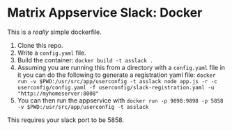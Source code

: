 # Matrix Appservice Slack: Docker

This is a *really* simple dockerfile.


1. Clone this repo.
1. Write a `config.yaml` file.
1. Build the container: `docker build -t asslack .`
1. Assuming you are running this from a directory with a `config.yaml` file in it you can do the following to generate a registration yaml file: `docker run -v $PWD:/usr/src/app/userconfig -t asslack node app.js -r -c userconfig/config.yaml -f userconfig/slack-registration.yaml -u "http://myhomeserver:8008"`
1. You can then run the appservice with `docker run -p 9898:9898 -p 5858 -v $PWD:/usr/src/app/userconfig -t asslack`
    
    
This requires your slack port to be 5858.
